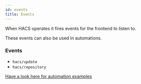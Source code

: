 ```yaml
---
id: events
title: Events
---
```


When HACS operates it fires events for the frontend to listen to.

These events can also be used in automations.

### Events

- `hacs/update`
- `hacs/repository`


[Have a look here for automation examples](basic/automation.md)
